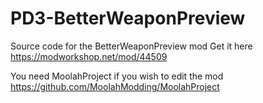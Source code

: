 # PD3-BetterWeaponPreview

Source code for the BetterWeaponPreview mod
Get it here https://modworkshop.net/mod/44509

You need MoolahProject if you wish to edit the mod https://github.com/MoolahModding/MoolahProject